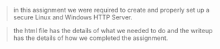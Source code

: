 >in this assignment we were required to create and properly set up a secure Linux and Windows HTTP Server.

> the html file has the details of what we needed to do and the writeup has the details of how we completed the assignment.
